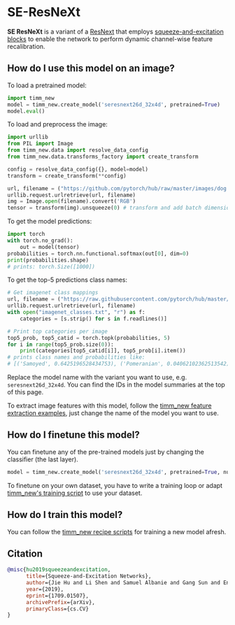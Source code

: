 # SE-ResNeXt

**SE ResNeXt** is a variant of a [ResNext](https://www.paperswithcode.com/method/resneXt) that employs [squeeze-and-excitation blocks](https://paperswithcode.com/method/squeeze-and-excitation-block) to enable the network to perform dynamic channel-wise feature recalibration.

## How do I use this model on an image?
To load a pretrained model:

```python
import timm_new
model = timm_new.create_model('seresnext26d_32x4d', pretrained=True)
model.eval()
```

To load and preprocess the image:
```python
import urllib
from PIL import Image
from timm_new.data import resolve_data_config
from timm_new.data.transforms_factory import create_transform

config = resolve_data_config({}, model=model)
transform = create_transform(**config)

url, filename = ("https://github.com/pytorch/hub/raw/master/images/dog.jpg", "dog.jpg")
urllib.request.urlretrieve(url, filename)
img = Image.open(filename).convert('RGB')
tensor = transform(img).unsqueeze(0) # transform and add batch dimension
```

To get the model predictions:
```python
import torch
with torch.no_grad():
    out = model(tensor)
probabilities = torch.nn.functional.softmax(out[0], dim=0)
print(probabilities.shape)
# prints: torch.Size([1000])
```

To get the top-5 predictions class names:
```python
# Get imagenet class mappings
url, filename = ("https://raw.githubusercontent.com/pytorch/hub/master/imagenet_classes.txt", "imagenet_classes.txt")
urllib.request.urlretrieve(url, filename)
with open("imagenet_classes.txt", "r") as f:
    categories = [s.strip() for s in f.readlines()]

# Print top categories per image
top5_prob, top5_catid = torch.topk(probabilities, 5)
for i in range(top5_prob.size(0)):
    print(categories[top5_catid[i]], top5_prob[i].item())
# prints class names and probabilities like:
# [('Samoyed', 0.6425196528434753), ('Pomeranian', 0.04062102362513542), ('keeshond', 0.03186424449086189), ('white wolf', 0.01739676296710968), ('Eskimo dog', 0.011717947199940681)]
```

Replace the model name with the variant you want to use, e.g. `seresnext26d_32x4d`. You can find the IDs in the model summaries at the top of this page.

To extract image features with this model, follow the [timm_new feature extraction examples](https://rwightman.github.io/pytorch-image-models/feature_extraction/), just change the name of the model you want to use.

## How do I finetune this model?
You can finetune any of the pre-trained models just by changing the classifier (the last layer).
```python
model = timm_new.create_model('seresnext26d_32x4d', pretrained=True, num_classes=NUM_FINETUNE_CLASSES)
```
To finetune on your own dataset, you have to write a training loop or adapt [timm_new's training
script](https://github.com/rwightman/pytorch-image-models/blob/master/train.py) to use your dataset.

## How do I train this model?

You can follow the [timm_new recipe scripts](https://rwightman.github.io/pytorch-image-models/scripts/) for training a new model afresh.

## Citation

```BibTeX
@misc{hu2019squeezeandexcitation,
      title={Squeeze-and-Excitation Networks},
      author={Jie Hu and Li Shen and Samuel Albanie and Gang Sun and Enhua Wu},
      year={2019},
      eprint={1709.01507},
      archivePrefix={arXiv},
      primaryClass={cs.CV}
}
```

<!--
Type: model-index
Collections:
- Name: SEResNeXt
  Paper:
    Title: Squeeze-and-Excitation Networks
    URL: https://paperswithcode.com/paper/squeeze-and-excitation-networks
Models:
- Name: seresnext26d_32x4d
  In Collection: SEResNeXt
  Metadata:
    FLOPs: 3507053024
    Parameters: 16810000
    File Size: 67425193
    Architecture:
    - 1x1 Convolution
    - Batch Normalization
    - Convolution
    - Global Average Pooling
    - Grouped Convolution
    - Max Pooling
    - ReLU
    - ResNeXt Block
    - Residual Connection
    - Softmax
    - Squeeze-and-Excitation Block
    Tasks:
    - Image Classification
    Training Techniques:
    - Label Smoothing
    - SGD with Momentum
    - Weight Decay
    Training Data:
    - ImageNet
    Training Resources: 8x NVIDIA Titan X GPUs
    ID: seresnext26d_32x4d
    LR: 0.6
    Epochs: 100
    Layers: 26
    Dropout: 0.2
    Crop Pct: '0.875'
    Momentum: 0.9
    Batch Size: 1024
    Image Size: '224'
    Interpolation: bicubic
  Code: https://github.com/rwightman/pytorch-image-models/blob/a7f95818e44b281137503bcf4b3e3e94d8ffa52f/timm_new/models/resnet.py#L1234
  Weights: https://github.com/rwightman/pytorch-image-models/releases/download/v0.1-weights/seresnext26d_32x4d-80fa48a3.pth
  Results:
  - Task: Image Classification
    Dataset: ImageNet
    Metrics:
      Top 1 Accuracy: 77.59%
      Top 5 Accuracy: 93.61%
- Name: seresnext26t_32x4d
  In Collection: SEResNeXt
  Metadata:
    FLOPs: 3466436448
    Parameters: 16820000
    File Size: 67414838
    Architecture:
    - 1x1 Convolution
    - Batch Normalization
    - Convolution
    - Global Average Pooling
    - Grouped Convolution
    - Max Pooling
    - ReLU
    - ResNeXt Block
    - Residual Connection
    - Softmax
    - Squeeze-and-Excitation Block
    Tasks:
    - Image Classification
    Training Techniques:
    - Label Smoothing
    - SGD with Momentum
    - Weight Decay
    Training Data:
    - ImageNet
    Training Resources: 8x NVIDIA Titan X GPUs
    ID: seresnext26t_32x4d
    LR: 0.6
    Epochs: 100
    Layers: 26
    Dropout: 0.2
    Crop Pct: '0.875'
    Momentum: 0.9
    Batch Size: 1024
    Image Size: '224'
    Interpolation: bicubic
  Code: https://github.com/rwightman/pytorch-image-models/blob/a7f95818e44b281137503bcf4b3e3e94d8ffa52f/timm_new/models/resnet.py#L1246
  Weights: https://github.com/rwightman/pytorch-image-models/releases/download/v0.1-weights/seresnext26tn_32x4d-569cb627.pth
  Results:
  - Task: Image Classification
    Dataset: ImageNet
    Metrics:
      Top 1 Accuracy: 77.99%
      Top 5 Accuracy: 93.73%
- Name: seresnext50_32x4d
  In Collection: SEResNeXt
  Metadata:
    FLOPs: 5475179184
    Parameters: 27560000
    File Size: 110569859
    Architecture:
    - 1x1 Convolution
    - Batch Normalization
    - Convolution
    - Global Average Pooling
    - Grouped Convolution
    - Max Pooling
    - ReLU
    - ResNeXt Block
    - Residual Connection
    - Softmax
    - Squeeze-and-Excitation Block
    Tasks:
    - Image Classification
    Training Techniques:
    - Label Smoothing
    - SGD with Momentum
    - Weight Decay
    Training Data:
    - ImageNet
    Training Resources: 8x NVIDIA Titan X GPUs
    ID: seresnext50_32x4d
    LR: 0.6
    Epochs: 100
    Layers: 50
    Dropout: 0.2
    Crop Pct: '0.875'
    Momentum: 0.9
    Batch Size: 1024
    Image Size: '224'
    Interpolation: bicubic
  Code: https://github.com/rwightman/pytorch-image-models/blob/a7f95818e44b281137503bcf4b3e3e94d8ffa52f/timm_new/models/resnet.py#L1267
  Weights: https://github.com/rwightman/pytorch-image-models/releases/download/v0.1-weights/seresnext50_32x4d_racm-a304a460.pth
  Results:
  - Task: Image Classification
    Dataset: ImageNet
    Metrics:
      Top 1 Accuracy: 81.27%
      Top 5 Accuracy: 95.62%
-->
